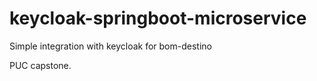 # keycloak-springboot-microservice

Simple integration with keycloak for bom-destino 

PUC capstone. 

